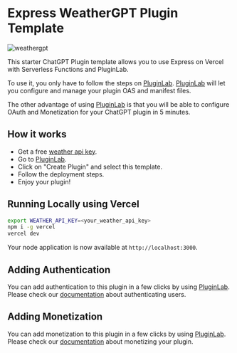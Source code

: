 # Express WeatherGPT Plugin Template

![weathergpt](https://firebasestorage.googleapis.com/v0/b/pluginlab.appspot.com/o/public%2Ftemplates%2Fexpress-weathergpt.jpg?alt=media&token=0d8c8167-b129-4931-aeed-ef5d3ce262aa)

This starter ChatGPT Plugin template allows you to use Express on Vercel with Serverless Functions and PluginLab.

To use it, you only have to follow the steps on [PluginLab](https://pluginlab.ai).
[PluginLab](https://pluginlab.ai) will let you configure and manage your plugin OAS and manifest files.

The other advantage of using [PluginLab](https://pluginlab.ai) is that you will be able to configure OAuth and Monetization for your ChatGPT plugin in 5 minutes.

## How it works


* Get a free [weather api key](weatherapi.com).
* Go to [PluginLab](https://pluginlab.ai).
* Click on "Create Plugin" and select this template.
* Follow the deployment steps.
* Enjoy your plugin!

## Running Locally using Vercel

```bash
export WEATHER_API_KEY=<your_weather_api_key>
npm i -g vercel
vercel dev
```

Your node application is now available at `http://localhost:3000`.

## Adding Authentication

You can add authentication to this plugin in a few clicks by using [PluginLab](https://pluginlab.ai).
Please check our [documentation](https://docs.pluginlab.ai/en/category/authentication-nyfktk/) about authenticating users.

## Adding Monetization

You can add monetization to this plugin in a few clicks by using [PluginLab](https://pluginlab.ai).
Please check our [documentation](https://docs.pluginlab.ai/en/category/plugin-monetization-10nw5z4/) about monetizing your plugin.

